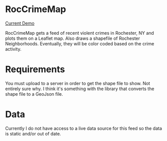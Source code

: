 RocCrimeMap
===========

[Current Demo](http://www.lancealaughlin.com/RocCrimeMap/)

RocCrimeMap gets a feed of recent violent crimes in Rochester, NY and plots them on a Leaflet map. Also draws a shapefile of Rochester Neighborhoods. Eventually, they will be color coded based on the crime activity.


Requirements
===========
You must upload to a server in order to get the shape file to show. Not entirely sure why. I think it's something with the library that converts the shape file to a GeoJson file.


Data
===========
Currently I do not have access to a live data source for this feed so the data is static and/or out of date.
